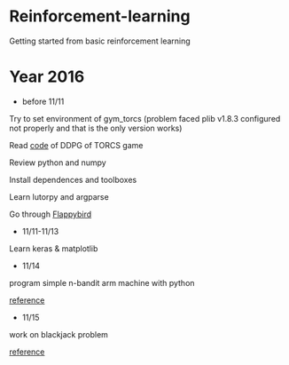# Reinforcement-learning
Getting started from basic reinforcement learning
# Year 2016
* before 11/11

Try to set environment of gym_torcs (problem faced plib v1.8.3 configured not properly and that is the only version works)

Read [code](https://yanpanlau.github.io/2016/10/11/Torcs-Keras.html) of DDPG of TORCS game

Review python and numpy

Install dependences and toolboxes

Learn lutorpy and argparse

Go through [Flappybird](https://yanpanlau.github.io/2016/07/10/FlappyBird-Keras.html)

* 11/11-11/13

Learn keras & matplotlib
* 11/14

program simple n-bandit arm machine with python


 [reference](http://outlace.com/Reinforcement-Learning-Part-1/)
* 11/15

work on blackjack problem

[reference](http://outlace.com/Reinforcement-Learning-Part-2/)
